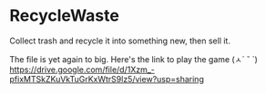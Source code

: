 # RecycleWaste
Collect trash and recycle it into something new, then sell it.

The file is yet again to big.
Here's the link to play the game (ㅅ´ ˘ `)
https://drive.google.com/file/d/1Xzm_-pfixMTSkZKuVkTuGrKxWtrS9lz5/view?usp=sharing
